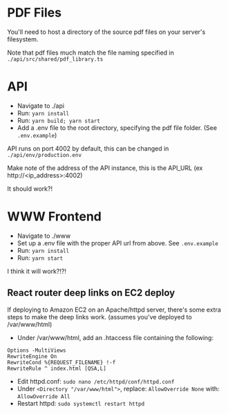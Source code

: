 # PDF Files

You'll need to host a directory of the source pdf files on your server's filesystem.

Note that pdf files much match the file naming specified in `./api/src/shared/pdf_library.ts`

# API

- Navigate to ./api
- Run: `yarn install`
- Run: `yarn build; yarn start`
- Add a .env file to the root directory, specifying the pdf file folder. (See `.env.example`)

API runs on port 4002 by default, this can be changed in `./api/env/production.env`

Make note of the address of the API instance, this is the API_URL (ex http://<ip_address>:4002)

It should work?!

# WWW Frontend

- Navigate to ./www
- Set up a .env file with the proper API url from above. See `.env.example`
- Run: `yarn install`
- Run: `yarn start`

I think it will work?!?!

## React router deep links on EC2 deploy

If deploying to Amazon EC2 on an Apache/httpd server, there's some extra steps to make the deep links work. (assumes you've deployed to /var/www/html)

- Under /var/www/html, add an .htaccess file containing the following:

```
Options -MultiViews
RewriteEngine On
RewriteCond %{REQUEST_FILENAME} !-f
RewriteRule ^ index.html [QSA,L]
```

- Edit httpd.conf: `sudo nano /etc/httpd/conf/httpd.conf`
- Under `<Directory "/var/www/html">`, replace: `AllowOverride None` with: `AllowOverride All`
- Restart httpd: `sudo systemctl restart httpd`
